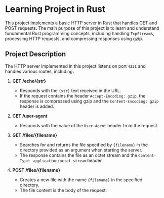 # Learning Project in Rust

This project implements a basic HTTP server in Rust that handles GET and POST requests. The main purpose of this project is to learn and understand fundamental Rust programming concepts, including handling `TcpStream`s, processing HTTP requests, and compressing responses using gzip.


## Project Description

The HTTP server implemented in this project listens on port `4221` and handles various routes, including:

1. **GET /echo/{str}**
   - Responds with the `{str}` text received in the URL.
   - If the request contains the header `Accept-Encoding: gzip`, the response is compressed using gzip and the `Content-Encoding: gzip` header is added.

2. **GET /user-agent**
   - Responds with the value of the `User-Agent` header from the request.

3. **GET /files/{filename}**
   - Searches for and returns the file specified by `{filename}` in the directory provided as an argument when starting the server.
   - The response contains the file as an octet stream and the `Content-Type: application/octet-stream` header.

4. **POST /files/{filename}**
   - Creates a new file with the name `{filename}` in the specified directory.
   - The file content is the body of the request.

   